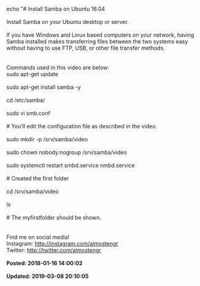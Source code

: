 echo "# Install Samba on Ubuntu 16.04<br /><br />Install Samba on your Ubuntu desktop or server. <br /><br />If you have Windows and Linux based computers on your network, having Samba installed makes transferring files between the two systems easy without having to use FTP, USB, or other file transfer methods.<br /><br /><br />Commands used in this video are below:<br />sudo apt-get update<br /><br />sudo apt-get install samba -y<br /><br />cd /etc/samba/<br /><br />sudo vi smb.conf<br /><br /># You'll edit the configuration file as described in the video. <br /><br />sudo mkdir -p /srv/samba/video <br /><br />sudo chown nobody:nogroup /srv/samba/video <br /><br />sudo systemctl restart smbd.service nmbd.service<br /><br /># Created the first folder <br /><br />cd /srv/samba/video <br /><br />ls<br /><br /># The myfirstfolder should be shown. <br /><br /><br />Find me on social media!<br />Instagram: http://instagram.com/almostengr<br />Twitter: http://twitter.com/almostengr<br /><br />**Posted: 2018-01-16 14:00:02**<br /><br />**Updated: 2019-03-08 20:10:05**<br /><br />

